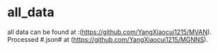 # all_data
all data can be found at :(https://github.com/YangXiaocui1215/MVAN).  
Processed #.json# at (https://github.com/YangXiaocui1215/MGNNS).
